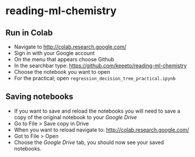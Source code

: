 # reading-ml-chemistry

## Run in Colab

* Navigate to http://colab.research.google.com/
* Sign in with your Google account
* On the menu that appears choose Github
* In the searchbar type: https://github.com/keeeto/reading-ml-chemistry
* Choose the notebook you want to open
* For the practical; open `regression_decision_tree_practical.ipynb`

## Saving notebooks

* If you want to save and reload the notebooks you will need to save a copy of the original notebook to your _Google Drive_
* Go to File > Save copy in Drive
* When you want to reload navigate to: http://colab.research.google.com/
* Got to File > Open
* Choose the _Google Drive_ tab, you should now see your saved notebooks.
